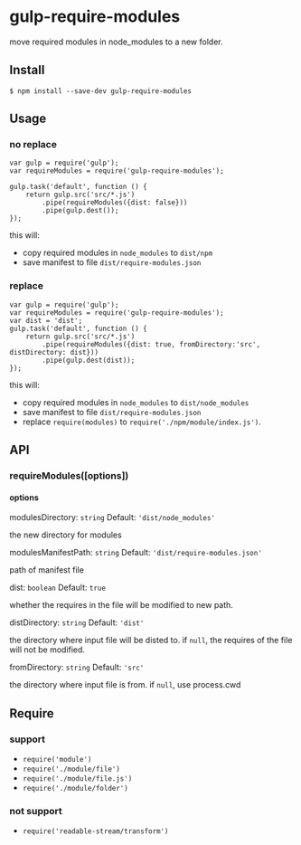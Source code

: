 # gulp-require-modules

move required modules in node_modules to a new folder.

## Install

```
$ npm install --save-dev gulp-require-modules
```

## Usage

### no replace

```
var gulp = require('gulp');
var requireModules = require('gulp-require-modules');

gulp.task('default', function () {
    return gulp.src('src/*.js')
        .pipe(requireModules({dist: false}))
        .pipe(gulp.dest());
});
```

this will:

* copy required modules in `node_modules` to `dist/npm`
* save manifest to file `dist/require-modules.json`

### replace

```
var gulp = require('gulp');
var requireModules = require('gulp-require-modules');
var dist = 'dist';
gulp.task('default', function () {
    return gulp.src('src/*.js')
        .pipe(requireModules({dist: true, fromDirectory:'src', distDirectory: dist}))
        .pipe(gulp.dest(dist));
});
```

this will:

* copy required modules in `node_modules` to `dist/node_modules`
* save manifest to file `dist/require-modules.json`
* replace `require(modules)` to `require('./npm/module/index.js')`.

## API

### requireModules([options])

#### options

modulesDirectory: `string` Default: `'dist/node_modules'`

the new directory for modules

modulesManifestPath: `string` Default: `'dist/require-modules.json'`

path of manifest file

dist: `boolean` Default: `true`

whether the requires in the file will be modified to new path.

distDirectory: `string` Default: `'dist'`

the directory where input file will be disted to. if `null`, the requires of the file will not be modified.

fromDirectory: `string` Default: `'src'`

the directory where input file is from. if `null`, use process.cwd

## Require

### support

* `require('module')`
* `require('./module/file')`
* `require('./module/file.js')`
* `require('./module/folder')`

### not support

* `require('readable-stream/transform')`
